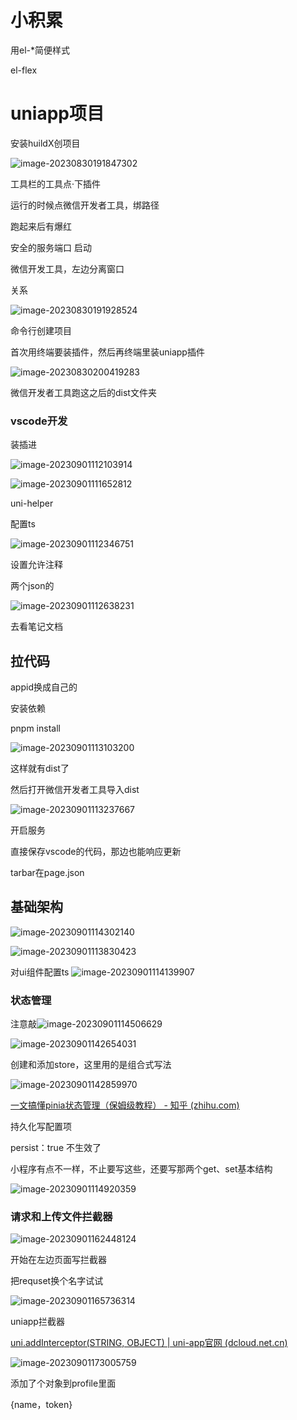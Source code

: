 # 小积累

用el-*简便样式

el-flex



# uniapp项目

安装huildX创项目

![image-20230830191847302](8_29.assets/image-20230830191847302.png)

工具栏的工具点·下插件



运行的时候点微信开发者工具，绑路径





跑起来后有爆红

安全的服务端口	启动





微信开发工具，左边分离窗口



关系

![image-20230830191928524](8_29.assets/image-20230830191928524.png)















命令行创建项目



首次用终端要装插件，然后再终端里装uniapp插件



![image-20230830200419283](8_29.assets/image-20230830200419283.png)





微信开发者工具跑这之后的dist文件夹





### vscode开发

装插进

![image-20230901112103914](8_29.assets/image-20230901112103914.png)

![image-20230901111652812](8_29.assets/image-20230901111652812.png)





uni-helper





配置ts

![image-20230901112346751](8_29.assets/image-20230901112346751.png)





设置允许注释

两个json的

![image-20230901112638231](8_29.assets/image-20230901112638231.png)

去看笔记文档



## 拉代码

appid换成自己的





安装依赖

pnpm install



![image-20230901113103200](8_29.assets/image-20230901113103200.png)

这样就有dist了



然后打开微信开发者工具导入dist



![image-20230901113237667](8_29.assets/image-20230901113237667.png)



开启服务





直接保存vscode的代码，那边也能响应更新



tarbar在page.json



## 基础架构

![image-20230901114302140](8_29.assets/image-20230901114302140.png)

 

![image-20230901113830423](8_29.assets/image-20230901113830423.png)



对ui组件配置ts
![image-20230901114139907](8_29.assets/image-20230901114139907.png)

### 状态管理

 注意敲![image-20230901114506629](8_29.assets/image-20230901114506629.png)

![image-20230901142654031](8_29.assets/image-20230901142654031.png)





创建和添加store，这里用的是组合式写法



![image-20230901142859970](8_29.assets/image-20230901142859970.png)

[一文搞懂pinia状态管理（保姆级教程） - 知乎 (zhihu.com)](https://zhuanlan.zhihu.com/p/533233367)







持久化写配置项

persist：true	不生效了

小程序有点不一样，不止要写这些，还要写那两个get、set基本结构

![image-20230901114920359](8_29.assets/image-20230901114920359.png)





### 请求和上传文件拦截器

![image-20230901162448124](8_29.assets/image-20230901162448124.png)



开始在左边页面写拦截器

把requset换个名字试试

![image-20230901165736314](8_29.assets/image-20230901165736314.png)

uniapp拦截器

[uni.addInterceptor(STRING, OBJECT) | uni-app官网 (dcloud.net.cn)](https://uniapp.dcloud.net.cn/api/interceptor.html#addinterceptor)

![image-20230901173005759](8_29.assets/image-20230901173005759.png)



添加了个对象到profile里面

{name，token}





